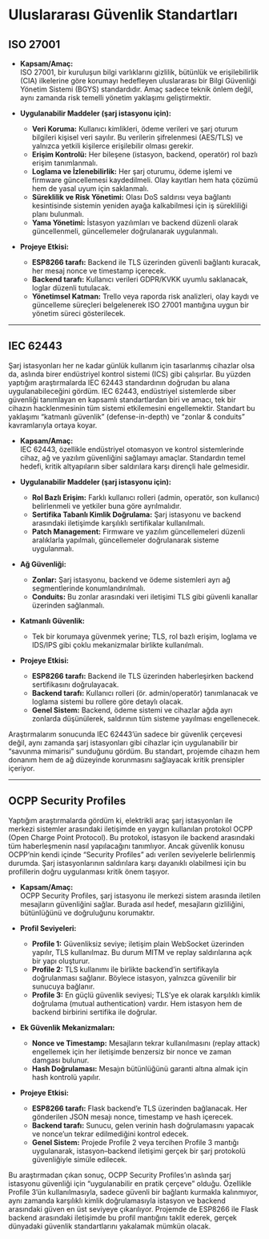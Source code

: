 # Uluslararası Güvenlik Standartları

## ISO 27001

- **Kapsam/Amaç:**  
ISO 27001, bir kuruluşun bilgi varlıklarını gizlilik, bütünlük ve erişilebilirlik (CIA) ilkelerine göre korumayı hedefleyen uluslararası bir Bilgi Güvenliği Yönetim Sistemi (BGYS) standardıdır. Amaç sadece teknik önlem değil, aynı zamanda risk temelli yönetim yaklaşımı geliştirmektir.

- **Uygulanabilir Maddeler (şarj istasyonu için):**
  - **Veri Koruma:** Kullanıcı kimlikleri, ödeme verileri ve şarj oturum bilgileri kişisel veri sayılır. Bu verilerin şifrelenmesi (AES/TLS) ve yalnızca yetkili kişilerce erişilebilir olması gerekir.  
  - **Erişim Kontrolü:** Her bileşene (istasyon, backend, operatör) rol bazlı erişim tanımlanmalı.  
  - **Loglama ve İzlenebilirlik:** Her şarj oturumu, ödeme işlemi ve firmware güncellemesi kaydedilmeli. Olay kayıtları hem hata çözümü hem de yasal uyum için saklanmalı.  
  - **Süreklilik ve Risk Yönetimi:** Olası DoS saldırısı veya bağlantı kesintisinde sistemin yeniden ayağa kalkabilmesi için iş sürekliliği planı bulunmalı.  
  - **Yama Yönetimi:** İstasyon yazılımları ve backend düzenli olarak güncellenmeli, güncellemeler doğrulanarak uygulanmalı.  

- **Projeye Etkisi:**
  - **ESP8266 tarafı:** Backend ile TLS üzerinden güvenli bağlantı kuracak, her mesaj nonce ve timestamp içerecek.  
  - **Backend tarafı:** Kullanıcı verileri GDPR/KVKK uyumlu saklanacak, loglar düzenli tutulacak.  
  - **Yönetimsel Katman:** Trello veya raporda risk analizleri, olay kaydı ve güncelleme süreçleri belgelenerek ISO 27001 mantığına uygun bir yönetim süreci gösterilecek.  

---
## IEC 62443

Şarj istasyonları her ne kadar günlük kullanım için tasarlanmış cihazlar olsa da, aslında birer endüstriyel kontrol sistemi (ICS) gibi çalışırlar. Bu yüzden yaptığım araştırmalarda IEC 62443 standardının doğrudan bu alana uygulanabileceğini gördüm. IEC 62443, endüstriyel sistemlerde siber güvenliği tanımlayan en kapsamlı standartlardan biri ve amacı, tek bir cihazın hacklenmesinin tüm sistemi etkilemesini engellemektir. Standart bu yaklaşımı “katmanlı güvenlik” (defense-in-depth) ve “zonlar & conduits” kavramlarıyla ortaya koyar.  

- **Kapsam/Amaç:**  
IEC 62443, özellikle endüstriyel otomasyon ve kontrol sistemlerinde cihaz, ağ ve yazılım güvenliğini sağlamayı amaçlar. Standardın temel hedefi, kritik altyapıların siber saldırılara karşı dirençli hale gelmesidir.  

- **Uygulanabilir Maddeler (şarj istasyonu için):**
  - **Rol Bazlı Erişim:** Farklı kullanıcı rolleri (admin, operatör, son kullanıcı) belirlenmeli ve yetkiler buna göre ayrılmalıdır.  
  - **Sertifika Tabanlı Kimlik Doğrulama:** Şarj istasyonu ve backend arasındaki iletişimde karşılıklı sertifikalar kullanılmalı.  
  - **Patch Management:** Firmware ve yazılım güncellemeleri düzenli aralıklarla yapılmalı, güncellemeler doğrulanarak sisteme uygulanmalı.  
- **Ağ Güvenliği:**
  - **Zonlar:** Şarj istasyonu, backend ve ödeme sistemleri ayrı ağ segmentlerinde konumlandırılmalı.  
  - **Conduits:** Bu zonlar arasındaki veri iletişimi TLS gibi güvenli kanallar üzerinden sağlanmalı.  
- **Katmanlı Güvenlik:**
  - Tek bir korumaya güvenmek yerine; TLS, rol bazlı erişim, loglama ve IDS/IPS gibi çoklu mekanizmalar birlikte kullanılmalı.  

- **Projeye Etkisi:**
  - **ESP8266 tarafı:** Backend ile TLS üzerinden haberleşirken backend sertifikasını doğrulayacak.  
  - **Backend tarafı:** Kullanıcı rolleri (ör. admin/operatör) tanımlanacak ve loglama sistemi bu rollere göre detaylı olacak.  
  - **Genel Sistem:** Backend, ödeme sistemi ve cihazlar ağda ayrı zonlarda düşünülerek, saldırının tüm sisteme yayılması engellenecek.  

Araştırmalarım sonucunda IEC 62443’ün sadece bir güvenlik çerçevesi değil, aynı zamanda şarj istasyonları gibi cihazlar için uygulanabilir bir “savunma mimarisi” sunduğunu gördüm. Bu standart, projemde cihazın hem donanım hem de ağ düzeyinde korunmasını sağlayacak kritik prensipler içeriyor.

---
## OCPP Security Profiles

Yaptığım araştırmalarda gördüm ki, elektrikli araç şarj istasyonları ile merkezi sistemler arasındaki iletişimde en yaygın kullanılan protokol OCPP (Open Charge Point Protocol). Bu protokol, istasyon ile backend arasındaki tüm haberleşmenin nasıl yapılacağını tanımlıyor. Ancak güvenlik konusu OCPP’nin kendi içinde “Security Profiles” adı verilen seviyelerle belirlenmiş durumda. Şarj istasyonlarının saldırılara karşı dayanıklı olabilmesi için bu profillerin doğru uygulanması kritik önem taşıyor.  

- **Kapsam/Amaç:**  
OCPP Security Profiles, şarj istasyonu ile merkezi sistem arasında iletilen mesajların güvenliğini sağlar. Burada asıl hedef, mesajların gizliliğini, bütünlüğünü ve doğruluğunu korumaktır.  

- **Profil Seviyeleri:**
  - **Profile 1:** Güvenliksiz seviye; iletişim plain WebSocket üzerinden yapılır, TLS kullanılmaz. Bu durum MITM ve replay saldırılarına açık bir yapı oluşturur.  
  - **Profile 2:** TLS kullanımı ile birlikte backend’in sertifikayla doğrulanması sağlanır. Böylece istasyon, yalnızca güvenilir bir sunucuya bağlanır.  
  - **Profile 3:** En güçlü güvenlik seviyesi; TLS’ye ek olarak karşılıklı kimlik doğrulama (mutual authentication) vardır. Hem istasyon hem de backend birbirini sertifika ile doğrular.  

- **Ek Güvenlik Mekanizmaları:**
  - **Nonce ve Timestamp:** Mesajların tekrar kullanılmasını (replay attack) engellemek için her iletişimde benzersiz bir nonce ve zaman damgası bulunur.  
  - **Hash Doğrulaması:** Mesajın bütünlüğünü garanti altına almak için hash kontrolü yapılır.  

- **Projeye Etkisi:**
  - **ESP8266 tarafı:** Flask backend’e TLS üzerinden bağlanacak. Her gönderilen JSON mesajı nonce, timestamp ve hash içerecek.  
  - **Backend tarafı:** Sunucu, gelen verinin hash doğrulamasını yapacak ve nonce’un tekrar edilmediğini kontrol edecek.  
  - **Genel Sistem:** Projede Profile 2 veya tercihen Profile 3 mantığı uygulanarak, istasyon–backend iletişimi gerçek bir şarj protokolü güvenliğiyle simüle edilecek.  

Bu araştırmadan çıkan sonuç, OCPP Security Profiles’ın aslında şarj istasyonu güvenliği için “uygulanabilir en pratik çerçeve” olduğu. Özellikle Profile 3’ün kullanılmasıyla, sadece güvenli bir bağlantı kurmakla kalınmıyor, aynı zamanda karşılıklı kimlik doğrulamasıyla istasyon ve backend arasındaki güven en üst seviyeye çıkarılıyor. Projemde de ESP8266 ile Flask backend arasındaki iletişimde bu profil mantığını taklit ederek, gerçek dünyadaki güvenlik standartlarını yakalamak mümkün olacak.
